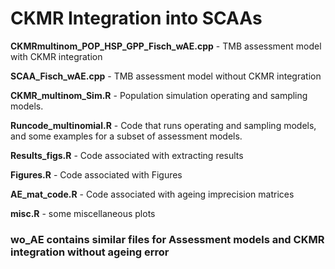 # CKMR Integration into SCAAs

**CKMRmultinom_POP_HSP_GPP_Fisch_wAE.cpp** - TMB assessment model with CKMR integration

**SCAA_Fisch_wAE.cpp** - TMB assessment model without CKMR integration

**CKMR_multinom_Sim.R** - Population simulation operating and sampling models. 

**Runcode_multinomial.R** - Code that runs operating and sampling models, and some examples for a subset of assessment models. 

**Results_figs.R** - Code associated with extracting results

**Figures.R** - Code associated with Figures

**AE_mat_code.R** - Code associated with ageing imprecision matrices

**misc.R** - some miscellaneous plots

### wo_AE contains similar files for Assessment models and CKMR integration without ageing error


